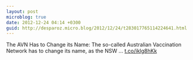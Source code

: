 ```yaml
---
layout: post
microblog: true
date: 2012-12-24 04:14 +0300
guid: http://desparoz.micro.blog/2012/12/24/t283017765114224641.html
---
```

The AVN Has to Change its Name: The so-called Australian Vaccination Network has to change its name, as the NSW ... [t.co/iklg8hKk](http://t.co/iklg8hKk)
